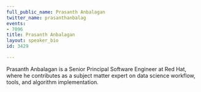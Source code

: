 ```yaml
---
full_public_name: Prasanth Anbalagan
twitter_name: prasanthanbalag
events:
- 7096
title: Prasanth Anbalagan
layout: speaker_bio
id: 3429

---
```

Prasanth Anbalagan is a Senior Principal Software Engineer at Red Hat, where he contributes as a subject matter expert on data science workflow, tools, and algorithm implementation.
